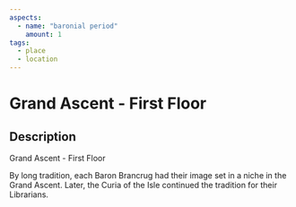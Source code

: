 ```yaml
---
aspects: 
  - name: "baronial period"
    amount: 1
tags:
  - place
  - location
---
```


# Grand Ascent - First Floor

## Description
Grand Ascent - First Floor

By long tradition, each Baron Brancrug had their image set in a niche in the Grand Ascent. Later, the Curia of the Isle continued the tradition for their Librarians.